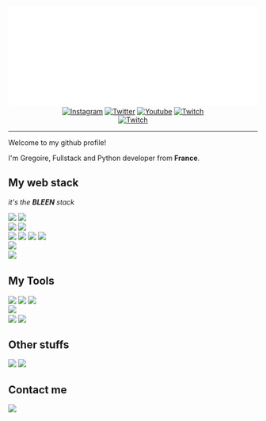 <div align="center">
    <a href="gregoirelayet.com" target="_blank" >
        <img src="assets/header.svg" width="800" height="200" alt="Click to see the source">
    </a>
</div>
<div align="center">
    <a href="https://gregoirelayet.com/l/instagram" target="_blank" ><img alt="Instagram" src="https://img.shields.io/badge/instagram-%23E4405F.svg?&style=for-the-badge&logo=Instagram&logoColor=white"/></a>
    <a href="https://gregoirelayet.com/l/twitter" target="_blank" ><img alt="Twitter" src="https://img.shields.io/badge/Twitter-%231DA1F2.svg?&style=for-the-badge&logo=Twitter&logoColor=white"/></a>
    <a href="https://gregoirelayet.com/l/youtube" target="_blank" ><img alt="Youtube" src="https://img.shields.io/badge/Youtube-%23FF0000.svg?&style=for-the-badge&logo=YouTube&logoColor=white"/></a>
    <a href="https://gregoirelayet.com/l/twitch" target="_blank" ><img alt="Twitch" src="https://img.shields.io/badge/Twitch-%239146FF.svg?&style=for-the-badge&logo=Twitch&logoColor=white"/></a><br>
    <a href="https://gregoirelayet.com" target="_blank" ><img alt="Twitch" src="https://img.shields.io/badge/Gregoirelayet.com-%23000.svg?&style=for-the-badge"/></a>
</div>

----

Welcome to my github profile!

I'm Gregoire, Fullstack and Python developer from **France**.

## My web stack
*it's the **BLEEN** stack*

![](https://img.shields.io/badge/vuejs-%2335495e.svg?&style=for-the-badge&logo=vue.js&logoColor=%234FC08D)
![](https://img.shields.io/badge/css3-%231572B6.svg?&style=for-the-badge&logo=css3&logoColor=white)<br>
![](https://img.shields.io/badge/MongoDB-%234ea94b.svg?&style=for-the-badge&logo=mongodb&logoColor=white)
![](https://img.shields.io/badge/sqlite-%2307405e.svg?&style=for-the-badge&logo=sqlite&logoColor=white)<br>
![](https://img.shields.io/badge/Django-%234ea94b.svg?&style=for-the-badge&logo=django&logoColor=white)
![](https://img.shields.io/badge/fastapi-%23009688.svg?&style=for-the-badge&logo=fastapi&logoColor=white)
![](https://img.shields.io/badge/flask-%23000.svg?&style=for-the-badge&logo=flask&logoColor=white)
![](https://img.shields.io/badge/python-%2314354C.svg?&style=for-the-badge&logo=python&logoColor=white)<br>
![](https://img.shields.io/badge/docker-%230db7ed.svg?&style=for-the-badge&logo=docker&logoColor=white)<br>
![](https://img.shields.io/badge/ovh%20cloud-%23123f6d.svg?&style=for-the-badge&logo=ovh&logoColor=white)


## My Tools

![](https://img.shields.io/badge/VisualStudioCode-0078d7.svg?&style=for-the-badge&logo=visual-studio-code&logoColor=white)
![](https://img.shields.io/badge/git-%23F05033.svg?&style=for-the-badge&logo=git&logoColor=white)
![](https://img.shields.io/badge/github-%23121011.svg?&style=for-the-badge&logo=github&logoColor=white)<br>
![](https://img.shields.io/badge/affinitydesginer-%231B72BE.svg?&style=for-the-badge&logo=affinity-designer&logoColor=white)<br>
![](https://img.shields.io/badge/Windows-0078D6?style=for-the-badge&logo=windows&logoColor=white)
![](https://img.shields.io/badge/Linux-000000?style=for-the-badge&logo=linux&logoColor=white)


## Other stuffs
![](https://img.shields.io/badge/-RaspberryPi-C51A4A?style=for-the-badge&logo=Raspberry-Pi)
![](https://img.shields.io/badge/-Arduino-00979D?style=for-the-badge&logo=Arduino&logoColor=white)


## Contact me
[![](https://img.shields.io/badge/Gregoirelayet.com/contact-%23000.svg?&style=for-the-badge)](https://gregoirelayet.com/contact)


